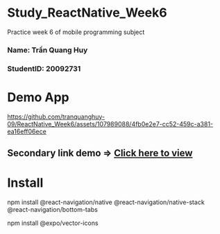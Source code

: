 # Study_ReactNative_Week6
Practice week 6 of mobile programming subject

<h3>Name: Trần Quang Huy</h3>
<h3>StudentID: 20092731</h3>

# Demo App

https://github.com/tranquanghuy-09/ReactNative_Week6/assets/107989088/4fb0e2e7-cc52-459c-a381-ea16eff06ece

## Secondary link demo => [Click here to view](https://youtu.be/rbitlIAN8gg)

# Install

npm install @react-navigation/native @react-navigation/native-stack @react-navigation/bottom-tabs

npm install @expo/vector-icons

